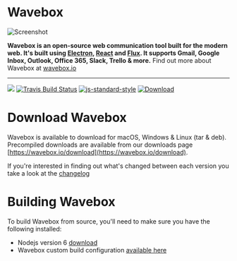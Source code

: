 # Wavebox

![Screenshot](https://wavebox.io/images/intro_gallery_preview.png "Screenshot")

**Wavebox is an open-source web communication tool built for the modern web. It's built using [Electron](https://github.com/atom/electron), [React](https://facebook.github.io/react/) and [Flux](https://facebook.github.io/flux/). It supports Gmail, Google Inbox, Outlook, Office 365, Slack, Trello & more.** Find out more about Wavebox at [wavebox.io](https://wavebox.io)

---

![](https://img.shields.io/badge/Contributions-Welcome-brightgreen.svg)
[![Travis Build Status](https://img.shields.io/travis/wavebox/waveboxapp.svg)](http://travis-ci.org/wavebox/waveboxapp)
[![js-standard-style](https://img.shields.io/badge/code%20style-standard-brightgreen.svg)](http://standardjs.com/)
[![Download](https://img.shields.io/badge/downloads-wavebox.io-brightgreen.svg)](https://wavebox.io/download/)


# Download Wavebox

Wavebox is available to download for macOS, Windows & Linux (tar & deb). Precompiled downloads are available from our downloads page [https://wavebox.io/download](https://wavebox.io/download).

If you're interested in finding out what's changed between each version you take a look at the [changelog](https://github.com/wavebox/waveboxapp/blob/master/CHANGELOG.md)

# Building Wavebox

To build Wavebox from source, you'll need to make sure you have the following installed:

* Nodejs version 6 [download](https://nodejs.org/en/)
* Wavebox custom build configuration [available here](https://docs.google.com/forms/d/e/1FAIpQLSeEihtO7sesPrRmoRfxRzBbeSYerxcCuKQ1TiV-R3UUq_aikw/viewform?usp=sf_link)
